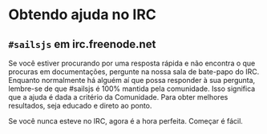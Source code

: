 # Obtendo ajuda no IRC
## `#sailsjs` em irc.freenode.net

Se você estiver procurando por uma resposta rápida e não encontra o que procuras em documentações, pergunte na nossa sala de bate-papo do IRC. Enquanto normalmente há alguém aí que possa responder à sua pergunta, lembre-se de que #sailsjs é 100% mantida pela comunidade. Isso significa que a ajuda é dada a critério da Comunidade. Para obter melhores resultados, seja educado e direto ao ponto.

Se você nunca esteve no IRC, agora é a hora perfeita. Começar é fácil.

<docmeta name="uniqueID" value="irc77272">
<docmeta name="displayName" value="#sailsjs no IRC">
